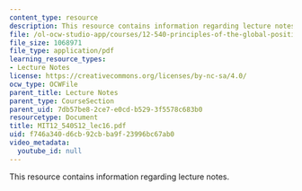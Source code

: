 ```yaml
---
content_type: resource
description: This resource contains information regarding lecture notes.
file: /ol-ocw-studio-app/courses/12-540-principles-of-the-global-positioning-system-spring-2012/f746a340d6cb92cbba9f23996bc67ab0_MIT12_540S12_lec16.pdf
file_size: 1068971
file_type: application/pdf
learning_resource_types:
- Lecture Notes
license: https://creativecommons.org/licenses/by-nc-sa/4.0/
ocw_type: OCWFile
parent_title: Lecture Notes
parent_type: CourseSection
parent_uid: 7db57be8-2ce7-e0cd-b529-3f5578c683b0
resourcetype: Document
title: MIT12_540S12_lec16.pdf
uid: f746a340-d6cb-92cb-ba9f-23996bc67ab0
video_metadata:
  youtube_id: null
---
```

This resource contains information regarding lecture notes.